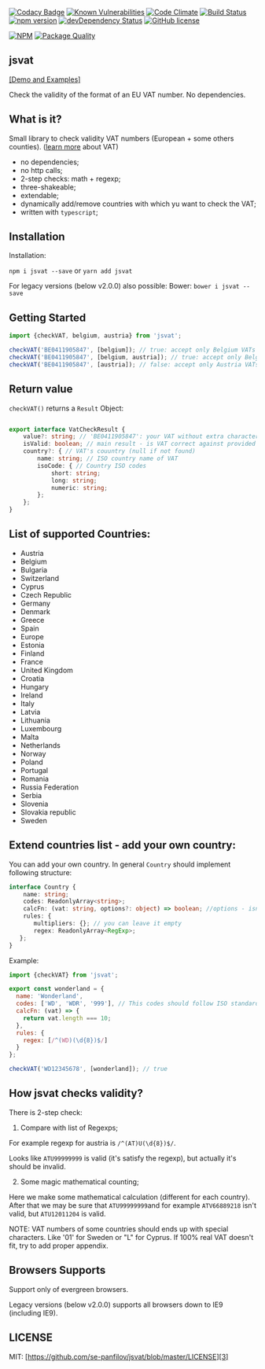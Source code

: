 [![Codacy Badge](https://api.codacy.com/project/badge/grade/874e7dce623149e18807bdc0a02671c2)](https://www.codacy.com/app/se-panfilov/jsvat)
[![Known Vulnerabilities](https://snyk.io/test/github/se-panfilov/jsvat/badge.svg?targetFile=package.json)](https://snyk.io/test/github/se-panfilov/jsvat?targetFile=package.json)
[![Code Climate](https://codeclimate.com/github/se-panfilov/jsvat/badges/gpa.svg)](https://codeclimate.com/github/se-panfilov/jsvat)
[![Build Status](https://travis-ci.org/se-panfilov/jsvat.svg?branch=master)](https://travis-ci.org/se-panfilov/jsvat)
[![npm version](https://badge.fury.io/js/jsvat.svg)](http://badge.fury.io/js/jsvat)
[![devDependency Status](https://david-dm.org/se-panfilov/jsvat/dev-status.svg)](https://david-dm.org/se-panfilov/jsvat#info=devDependencies)
[![GitHub license](https://img.shields.io/github/license/mashape/apistatus.svg)](https://github.com/se-panfilov/jsvat/blob/master/LICENSE)

[![NPM](https://nodei.co/npm/jsvat.png?downloads=true&downloadRank=true&stars=true)](https://nodei.co/npm/jsvat/)
[![Package Quality](http://npm.packagequality.com/badge/jsvat.png)](http://packagequality.com/#?package=jsvat)

jsvat
-------

[[Demo and Examples]][2]

Check the validity of the format of an EU VAT number. No dependencies.

What is it?
--------

Small library to check validity VAT numbers (European + some others counties). ([learn more][1] about VAT)

- no dependencies;
- no http calls;
- 2-step checks: math + regexp;
- three-shakeable;
- extendable;
- dynamically add/remove countries with which yu want to check the VAT;
- written with `typescript`;

Installation
----------

Installation:

  `npm i jsvat --save` or `yarn add jsvat`

For legacy versions (below v2.0.0) also possible: Bower: `bower i jsvat --save`

Getting Started
----------

  ```javascript
  import {checkVAT, belgium, austria} from 'jsvat'; 
  
  checkVAT('BE0411905847', [belgium]); // true: accept only Belgium VATs
  checkVAT('BE0411905847', [belgium, austria]); // true: accept only Belgium or Austria VATs 
  checkVAT('BE0411905847', [austria]); // false: accept only Austria VATs
  ```

Return value
---------
 
`checkVAT()` returns a `Result` Object:

```typescript

export interface VatCheckResult {
    value?: string; // 'BE0411905847': your VAT without extra characters (like '-', spaces, etc)
    isValid: boolean; // main result - is VAT correct against provided countries or not
    country?: { // VAT's couuntry (null if not found)
        name: string; // ISO country name of VAT
        isoCode: { // Country ISO codes
            short: string;
            long: string;
            numeric: string;
        };
    };
}
```

List of supported Countries:
---------

 - Austria
 - Belgium
 - Bulgaria
 - Switzerland
 - Cyprus
 - Czech Republic
 - Germany
 - Denmark
 - Greece
 - Spain
 - Europe
 - Estonia
 - Finland
 - France
 - United Kingdom
 - Croatia
 - Hungary
 - Ireland
 - Italy
 - Latvia
 - Lithuania
 - Luxembourg
 - Malta
 - Netherlands
 - Norway
 - Poland
 - Portugal
 - Romania
 - Russia Federation
 - Serbia
 - Slovenia
 - Slovakia republic
 - Sweden

Extend countries list - add your own country:
----------

You can add your own country.
In general `Country` should implement following structure:

```typescript
interface Country {
    name: string;
    codes: ReadonlyArray<string>;
    calcFn: (vat: string, options?: object) => boolean; //options - isn't a mandatory param
    rules: {
       multipliers: {}; // you can leave it empty 
       regex: ReadonlyArray<RegExp>;
   };
}
```
Example:

```javascript
import {checkVAT} from 'jsvat';

export const wonderland = {
  name: 'Wonderland',
  codes: ['WD', 'WDR', '999'], // This codes should follow ISO standards (short, long and numeric), but it's your own business
  calcFn: (vat) => {
    return vat.length === 10;
  },
  rules: {
    regex: [/^(WD)(\d{8})$/]
  }
};

checkVAT('WD12345678', [wonderland]); // true

```

How jsvat checks validity?
---------

There is 2-step check:

1. Compare with list of Regexps;

  For example regexp for austria is `/^(AT)U(\d{8})$/`.

 Looks like `ATU99999999` is valid (it's satisfy the regexp), but actually it's should be invalid.

2. Some magic mathematical counting;

 Here we make some mathematical calculation (different for each country).
 After that we may be sure that `ATU99999999`and for example `ATV66889218` isn't valid, but `ATU12011204` is valid.

NOTE:
VAT numbers of some countries should ends up with special characters. Like '01' for Sweden or "L" for Cyprus.
If 100% real VAT doesn't fit, try to add proper appendix.


Browsers Supports
---------

Support only of evergreen browsers.

Legacy versions (below v2.0.0) supports all browsers down to IE9 (including IE9).

LICENSE
-------

MIT: [https://github.com/se-panfilov/jsvat/blob/master/LICENSE][3]

 [1]: https://en.wikipedia.org/wiki/VAT_identification_number
 [2]: https://se-panfilov.github.io/jsvat
 [3]: https://github.com/se-panfilov/jsvat/blob/master/LICENSE
 [4]: https://github.com/se-panfilov/jsvat/releases
 [5]: https://github.com/se-panfilov/angular-jsvat